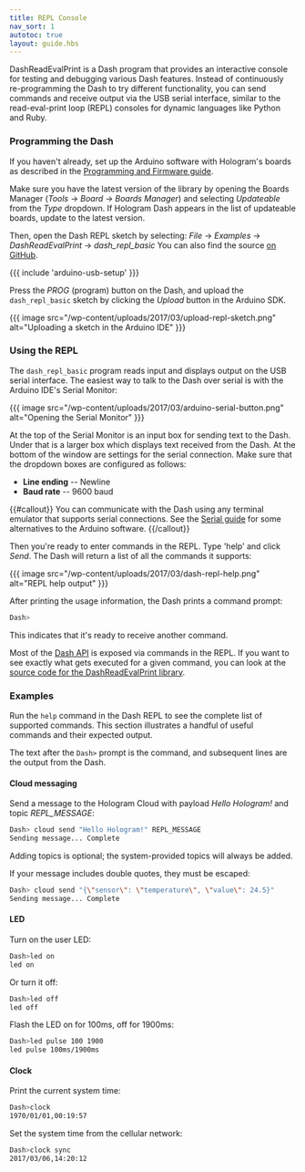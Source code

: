```yaml
---
title: REPL Console
nav_sort: 1
autotoc: true
layout: guide.hbs
---
```


DashReadEvalPrint is a Dash program that provides an interactive console for
testing and debugging various Dash features. Instead of continuously
re-programming the Dash to try different functionality, you can send commands and receive
output via the USB serial interface, similar to the read-eval-print loop (REPL)
consoles for dynamic languages like Python and Ruby.

### Programming the Dash

If you haven't already, set up the Arduino software with Hologram's boards as
described in the [Programming and Firmware
guide](/docs/guide/dash/programming-and-firmware). 

Make sure you have the latest version of the library by opening the Boards
Manager (*Tools* -> *Board* -> *Boards Manager*) and selecting *Updateable* from
the *Type* dropdown. If Hologram Dash appears in the list of updateable boards,
update to the latest version.

Then, open the Dash REPL sketch by selecting: 
*File* -> *Examples* -> *DashReadEvalPrint* -> *dash_repl_basic*
You can also find the source [on
GitHub](https://github.com/hologram-io/hologram-dash-arduino-integration/blob/master/konektdash/libraries/DashReadEvalPrint/examples/dash_repl_basic/dash_repl_basic.ino).

{{{ include 'arduino-usb-setup' }}}

Press the *PROG* (program) button on the Dash, and upload the
`dash_repl_basic` sketch by clicking the *Upload* button in the Arduino SDK.

{{{ image src="/wp-content/uploads/2017/03/upload-repl-sketch.png"
    alt="Uploading a sketch in the Arduino IDE" }}}

### Using the REPL

The `dash_repl_basic` program reads input and displays output on the USB serial interface.
The easiest way to talk to the Dash over serial is with the Arduino IDE's Serial Monitor:

{{{ image src="/wp-content/uploads/2017/03/arduino-serial-button.png"
    alt="Opening the Serial Monitor" }}}

At the top of the Serial Monitor is an input box for sending text to the Dash.
Under that is a larger box which displays text received from the Dash. At the
bottom of the window are settings for the serial connection. Make sure
that the dropdown boxes are configured as follows:

* **Line ending** -- Newline
* **Baud rate** -- 9600 baud

{{#callout}}
You can communicate with the Dash using any terminal emulator that supports
serial connections. See the [Serial guide](/docs/guide/dash/serial/) for some
alternatives to the Arduino software.
{{/callout}}

Then you're ready to enter commands in the REPL. Type 'help' and click *Send*.
The Dash will return a list of all the commands it supports:

{{{ image src="/wp-content/uploads/2017/03/dash-repl-help.png"
    alt="REPL help output" }}}

After printing the usage information, the Dash prints a command prompt:

```bash
Dash>
```

This indicates that it's ready to receive another command.

Most of the [Dash API](/docs/reference/dash/api/) is exposed via commands in the
REPL. If you want to see exactly what gets executed for a given command, you can
look at the [source code for the DashReadEvalPrint
library](https://github.com/hologram-io/hologram-dash-arduino-integration/blob/master/konektdash/libraries/DashReadEvalPrint/src/DashReadEvalPrint.cpp).

### Examples

Run the `help` command in the Dash REPL to see the complete list of supported
commands. This section illustrates a handful of useful commands and their
expected output.

The text after the `Dash>` prompt is the command, and subsequent lines are the
output from the Dash.

#### Cloud messaging

Send a message to the Hologram Cloud with payload *Hello Hologram!* and topic
*REPL_MESSAGE*:

```bash
Dash> cloud send "Hello Hologram!" REPL_MESSAGE
Sending message... Complete
```

Adding topics is optional; the system-provided topics will always be added.

If your message includes double quotes, they must be escaped:

```bash
Dash> cloud send "{\"sensor\": \"temperature\", \"value\": 24.5}"
Sending message... Complete
```

#### LED

Turn on the user LED:

```bash
Dash>led on
led on
```

Or turn it off:

```bash
Dash>led off
led off
```

Flash the LED on for 100ms, off for 1900ms:

```bash
Dash>led pulse 100 1900
led pulse 100ms/1900ms
```

#### Clock

Print the current system time:

```bash
Dash>clock
1970/01/01,00:19:57
```

Set the system time from the cellular network:

```bash
Dash>clock sync
2017/03/06,14:20:12
```

